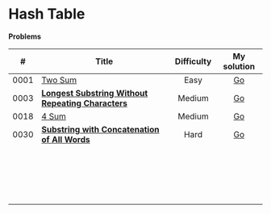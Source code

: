 # Hash Table



**Problems**

|  #   | Title                                                        | Difficulty |                         My solution                          |
| :--: | ------------------------------------------------------------ | :--------: | :----------------------------------------------------------: |
| 0001 | [Two Sum](https://github.com/Apollo4634/LeetCode/blob/master/problem/array/0001_TwoSum.md) |    Easy    | [Go](https://github.com/Apollo4634/LeetCode/tree/master/src/array/solution/TwoSum_1.java) |
| 0003 | **[Longest Substring Without Repeating Characters](https://github.com/Apollo4634/LeetCode/blob/master/problem/hash_table/0003_LongestSubstringWithoutRepeatingCharacters.md)** |   Medium   | [Go](https://github.com/Apollo4634/LeetCode/tree/master/src/hash_table/solution/LongestSubstring_3.java) |
| 0018 | [4 Sum](https://github.com/Apollo4634/LeetCode/blob/master/problem/array/0018_4Sum.md) |   Medium   | [Go](https://github.com/Apollo4634/LeetCode/tree/master/src/array/solution/FourSum_18.java) |
| 0030 | **[Substring with Concatenation of All Words](https://github.com/Apollo4634/LeetCode/blob/master/problem/hash_table/0030_SubstringWithConcatenationOfAllWords.md)** |    Hard    | [Go](https://github.com/Apollo4634/LeetCode/tree/master/src/hash_table/solution/SubstringWithConcatenationOfAllWords_30.java) |
|      |                                                              |            |                                                              |
|      |                                                              |            |                                                              |
|      |                                                              |            |                                                              |
|      |                                                              |            |                                                              |
|      |                                                              |            |                                                              |
|      |                                                              |            |                                                              |
|      |                                                              |            |                                                              |
|      |                                                              |            |                                                              |
|      |                                                              |            |                                                              |
|      |                                                              |            |                                                              |
|      |                                                              |            |                                                              |
|      |                                                              |            |                                                              |
|      |                                                              |            |                                                              |
|      |                                                              |            |                                                              |
|      |                                                              |            |                                                              |
|      |                                                              |            |                                                              |
|      |                                                              |            |                                                              |
|      |                                                              |            |                                                              |
|      |                                                              |            |                                                              |

